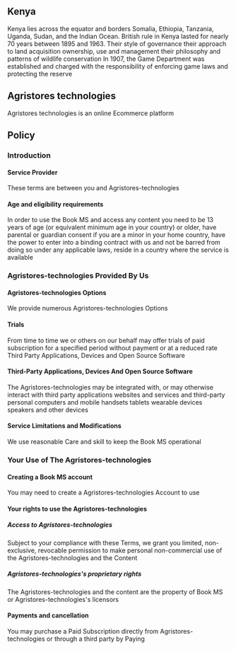 ## Kenya
Kenya lies across the equator and borders Somalia, Ethiopia, Tanzania, Uganda, Sudan, and the Indian Ocean. British rule in Kenya lasted for nearly 70 years between 1895 and 1963. Their style of governance their approach to land acquisition ownership, use and management their philosophy and patterns of wildlife conservation
In 1907, the Game Department was established and charged with the responsibility of enforcing game laws and protecting the reserve
## Agristores technologies
Agristores technologies is an online Ecommerce platform

## Policy
### Introduction 
#### Service Provider 

These terms are between you and Agristores-technologies 
#### Age and eligibility requirements 

In order to use the Book MS and access any content you need to be 13 years of age (or equivalent minimum age in your country) or older, have parental or guardian consent if you are a minor in your home country, have the power to enter into a binding contract with us and not be barred from doing so under any applicable laws, reside in a country where the service is available 

### Agristores-technologies Provided By Us 
#### Agristores-technologies Options

We provide numerous Agristores-technologies Options 

#### Trials

From time to time we or others on our behalf may offer trials of paid subscription for a specified period without payment or at a reduced rate 
Third Party Applications, Devices and Open Source Software 

#### Third-Party Applications, Devices And Open Source Software 

The Agristores-technologies may be integrated with, or may otherwise interact with third party applications websites and services and third-party personal computers and mobile handsets tablets wearable devices speakers and other devices 

#### Service Limitations and Modifications 

We use reasonable Care and skill to keep the Book MS operational

### Your Use of The Agristores-technologies
#### Creating a Book MS account 

You may need to create a Agristores-technologies Account to use 
#### Your rights to use the Agristores-technologies


##### Access to Agristores-technologies
Subject to your compliance with these Terms, we grant you limited, non-exclusive, revocable permission to make personal non-commercial use of the Agristores-technologies and the Content
##### Agristores-technologies's proprietary rights
The Agristores-technologies and the content are the property of Book MS or Agristores-technologies's licensors 

#### Payments and cancellation
You may purchase a Paid Subscription directly from Agristores-technologies or through a third party by Paying 








